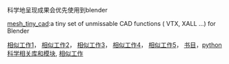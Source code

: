 科学地呈现成果会优先使用到blender


[mesh_tiny_cad](https://github.com/zeffii/mesh_tiny_cad):a tiny set of unmissable CAD functions ( VTX, XALL ...) for Blender


[相似工作1](https://github.com/aetheryang/vimwiki)，
[相似工作2](https://github.com/Continue7777/chatRobot/tree/ba327bfc6604fdce85c0659fff431ea084009c7d/chatBot/resource/%E6%96%B0%E5%A2%9E%E8%AF%8D%E5%BA%93/%E4%B8%93%E4%B8%9A%E6%89%A9%E5%85%85%E8%AF%8D%E5%BA%93/%E9%87%91%E5%B1%B1%E6%89%93%E5%AD%97%E9%80%9A2003%E4%B8%93%E4%B8%9A%E8%AF%8D%E5%BA%93)，
[相似工作3](https://github.com/simplemia/work_intro/tree/b6f9eed63b8f676925c390d78a96258037d4d06d/CODE/Sougou_seg/language)，
[相似工作4](https://github.com/ilioner/ML-Classifier/tree/master/segment/train)，
[相似工作5](https://github.com/alanzchen/biotester)，
[书目](https://github.com/JetBook/BooTar/blob/c8ece569818fbb321345a10da00561c526d3aa6f/catalog/shooters/01-01%20%E4%B9%A6%E7%B1%8D%E4%B8%BB%E9%A2%98%E5%88%86%E7%B1%BB/A-207%20%E7%BB%86%E8%83%9E%E7%94%9F%E7%89%A9%E5%AD%A6%20320%E5%86%8C.txt)，[python科学相关库和模块](https://blog.csdn.net/hongxue8888/article/details/73025630),
[相似工作](http://blog.jobbole.com/38732/)
